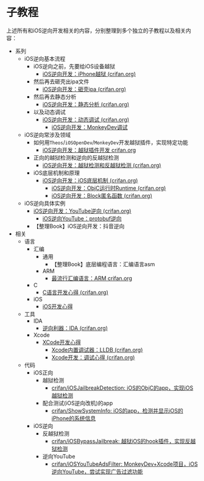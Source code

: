 # 子教程

上述所有和iOS逆向开发相关的内容，分别整理到多个独立的子教程以及相关内容：

* 系列
  * iOS逆向基本流程
    * iOS逆向之前，先要给iOS设备越狱
      * [iOS逆向开发：iPhone越狱 (crifan.org)](https://book.crifan.org/books/ios_re_iphone_jailbreak/website/)
    * 然后再去砸壳出ipa文件
      * [iOS逆向开发：砸壳ipa (crifan.org)](https://book.crifan.org/books/ios_re_crack_shell_ipa/website/)
    * 然后再去静态分析
      * [iOS逆向开发：静态分析 (crifan.org)](https://book.crifan.org/books/ios_re_static_analysis/website/)
    * 以及动态调试
      * [iOS逆向开发：动态调试 (crifan.org)](https://book.crifan.org/books/ios_re_dynamic_debug/website/)
        * [iOS逆向开发：MonkeyDev调试](https://book.crifan.org/books/ios_re_monkeydev_debug/website/)
  * iOS逆向常涉及领域
    * 如何用`Theos`/`iOSOpenDev`/`MonkeyDev`开发越狱插件，实现特定功能
      * [iOS逆向开发：越狱插件开发 crifan.org](https://book.crifan.org/books/ios_re_jailbreak_tweak/website/)
    * 正向的越狱检测和逆向的反越狱检测
      * [iOS逆向开发：越狱检测和反越狱检测 (crifan.org)](https://book.crifan.org/books/ios_re_jb_detection/website/)
    * iOS底层机制和原理
      * [iOS逆向开发：iOS底层机制 (crifan.org)](https://book.crifan.org/books/ios_re_ios_internal/website/)
        * [iOS逆向开发：ObjC运行时Runtime (crifan.org)](https://book.crifan.org/books/ios_re_objc_runtime/website/)
        * [iOS逆向开发：Block匿名函数 (crifan.org)](https://book.crifan.org/books/ios_re_objc_block/website/)
  * iOS逆向具体实例
    * [iOS逆向开发：YouTube逆向 (crifan.org)](https://book.crifan.org/books/ios_re_youtube_reverse/website/)
      * [iOS逆向YouTube：protobuf逆向](https://book.crifan.org/books/ios_re_protobuf_reverse/website/)
    * 【整理Book】iOS逆向开发：抖音逆向
* 相关
  * 语言
    * 汇编
      * 通用
        * 【整理Book】底层编程语言：汇编语言asm
      * ARM
        * [最流行汇编语言：ARM crifan.org](https://book.crifan.org/books/popular_assembly_arm/website/)
    * C
      * [C语言开发心得 (crifan.org)](https://book.crifan.org/books/c_lang_dev_summary/website/)
    * iOS
      * [iOS开发心得](https://book.crifan.org/books/ios_dev_summary/website/)
  * 工具
    * IDA
      * [逆向利器：IDA (crifan.org)](https://book.crifan.org/books/reverse_tool_ida/website/)
    * Xcode
      * [XCode开发心得](https://book.crifan.org/books/xcode_dev_summary/website/)
        * [Xcode内置调试器：LLDB (crifan.org)](https://book.crifan.org/books/xcode_debugger_lldb/website/)
        * [Xcode开发：调试心得 (crifan.org)](http://book.crifan.org/books/xcode_dev_debug_summary/website/)
  * 代码
    * iOS正向
      * 越狱检测
        * [crifan/iOSJailbreakDetection: iOS的ObjC的app，实现iOS越狱检测](https://github.com/crifan/iOSJailbreakDetection)
      * 配合测试(iOS逆向改机)的app
        * [crifan/ShowSystemInfo: iOS的app，检测并显示iOS的iPhone的系统信息](https://github.com/crifan/ShowSystemInfo)
    * iOS逆向
      * 反越狱检测
        * [crifan/iOSBypassJailbreak: 越狱iOS的hook插件，实现反越狱检测](https://github.com/crifan/iOSBypassJailbreak)
      * 逆向YouTube
        * [crifan/iOSYouTubeAdsFilter: MonkeyDev+Xcode项目，iOS逆向YouTube，尝试实现广告过滤功能](https://github.com/crifan/iOSYouTubeAdsFilter)
